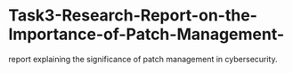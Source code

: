 # Task3-Research-Report-on-the-Importance-of-Patch-Management-
 report explaining the significance of patch management in  cybersecurity.

